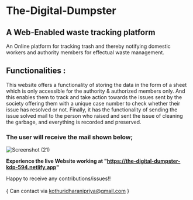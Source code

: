 # The-Digital-Dumpster
## A Web-Enabled waste tracking platform

An Online platform for tracking trash and thereby notifying domestic workers and authority members for effectual waste management.

## Functionalities :
This website offers a functionality of storing the data in the form of a sheet which is only accessible for the authority & authorized members only. And this enables them to track and take action towards the issues sent by the society offering them with a unique case number to check whether their issue has resolved or not. Finally, it has the functionality of sending the issue solved mail to the person who raised and sent the issue of cleaning the garbage, and everything is recorded and preserved. 

### The user will receive the mail shown below;<br>
![Screenshot (21)](https://github.com/KDHARANIPRIYA/The-Digital-Dumpster/assets/103330033/35ff19b5-5098-41c2-906f-5e9b360f6472)



**Experience the live Website working at "https://the-digital-dumpster-kdp-594.netlify.app"**



Happy to receive any contributions/issues!!<br><br>
{ Can contact via kothuridharanipriya@gmail.com }
